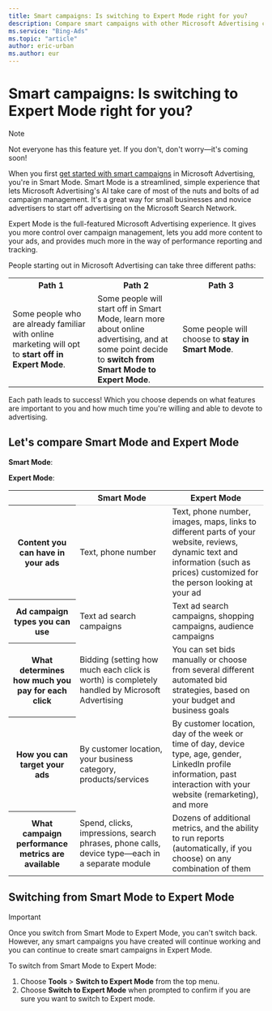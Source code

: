 ```yaml
---
title: Smart campaigns: Is switching to Expert Mode right for you?
description: Compare smart campaigns with other Microsoft Advertising campaign types.
ms.service: "Bing-Ads"
ms.topic: "article"
author: eric-urban
ms.author: eur
---
```


# Smart campaigns: Is switching to Expert Mode right for you?

> [!NOTE]
> Not everyone has this feature yet. If you don't, don't worry—it's coming soon!

When you first [get started with smart campaigns](./hlp_BA_CONC_SmartCamps_Intro.md) in Microsoft Advertising, you're in Smart Mode. Smart Mode is a streamlined, simple experience that lets Microsoft Advertising's AI take care of most of the nuts and bolts of ad campaign management. It's a great way for small businesses and novice advertisers to start off advertising on the Microsoft Search Network.

Expert Mode is the full-featured Microsoft Advertising experience. It gives you more control over campaign management, lets you add more content to your ads, and provides much more in the way of performance reporting and tracking.

People starting out in Microsoft Advertising can take three different paths:

<table>
  <tr>
    <th scope="col" style="width:33%">Path 1</th>
    <th scope="col" style="width:33%">Path 2</th>
    <th scope="col" style="width:33%">Path 3</th>
  </tr>
  <tr>
    <td style="width:33%">Some people who are already familiar with online marketing will opt to <strong>start off in Expert Mode</strong>.</td>
    <td style="width:33%">Some people will start off in Smart Mode, learn more about online advertising, and at some point decide to <strong>switch from Smart Mode to Expert Mode</strong>.</td>
    <td style="width:33%">Some people will choose to <strong>stay in Smart Mode</strong>.</td>
  </tr>
</table>

Each path leads to success! Which you choose depends on what features are important to you and how much time you're willing and able to devote to advertising.

## Let's compare Smart Mode and Expert Mode

**Smart Mode**:

**Expert Mode**:

<table>
  <tr>
    <td></td>
    <th scope="col" style="text-align:center;border-bottom:1px solid #ccc">Smart Mode</th>
    <th scope="col" style="text-align:center;border-bottom:1px solid #ccc">Expert Mode</th>
  </tr>
  <tr>
    <th scope="row" style="vertical-align:middle">Content you can have in your ads</th>
    <td>Text, phone number</td>
    <td>Text, phone number, images, maps, links to different parts of your website, reviews, dynamic text and information (such as prices) customized for the person looking at your ad</td>
  </tr>
  <tr>
    <th scope="row" style="vertical-align:middle">Ad campaign types you can use</th>
    <td>
		Text ad search campaigns
	  </td>
    <td>
		Text ad search campaigns, shopping campaigns, audience campaigns
	  </td>
  </tr>
  <tr>
    <th scope="row" style="vertical-align:middle">What determines how much you pay for each click</th>
    <td>
		Bidding (setting how much each click is worth) is completely handled by Microsoft Advertising
	  </td>
    <td>
		You can set bids manually or choose from several different automated bid strategies, based on your budget and business goals
	  </td>
  </tr>
  <tr>
    <th scope="row" style="vertical-align:middle">How you can target your ads</th>
    <td>
		By customer location, your business category, products/services
	  </td>
    <td>
		By customer location, day of the week or time of day, device type, age, gender, LinkedIn profile information, past interaction with your website (remarketing), and more
	  </td>
  </tr>
  <tr>
    <th scope="row" style="vertical-align:middle">What campaign performance metrics are available</th>
    <td>
		Spend, clicks, impressions, search phrases, phone calls, device type—each in a separate module
	  </td>
    <td>
		Dozens of additional metrics, and the ability to run reports (automatically, if you choose) on any combination of them
	  </td>
  </tr>
</table>

## Switching from Smart Mode to Expert Mode

> [!IMPORTANT]
> Once you switch from Smart Mode to Expert Mode, you can't switch back.
> However, any smart campaigns you have created will continue working and you can continue to create smart campaigns in Expert Mode.

To switch from Smart Mode to Expert Mode:

1. Choose **Tools** > **Switch to Expert Mode** from the top menu.
1. Choose **Switch to Expert Mode** when prompted to confirm if you are sure you want to switch to Expert mode.


